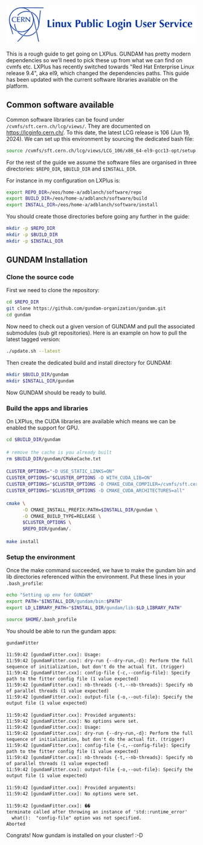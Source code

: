 ![](./images/lxplusLogo.png)


This is a rough guide to get going on LXPlus. 
GUNDAM has pretty modern dependencies so we’ll need to pick these up
from what we can find on cvmfs etc.
LXPlus has recently switched towards "Red Hat Enterprise Linux release 9.4",
aka el9, which changed the dependencies paths.
This guide has been updated with the current software libraries available
on the platform.


## Common software available

Common software libraries can be found under `/cvmfs/sft.cern.ch/lcg/views/`.
They are documented on https://lcginfo.cern.ch/. 
To this date, the latest LCG release is 106 (Jun 19, 2024).
We can set up this environment by sourcing the dedicated bash file:

```bash
source /cvmfs/sft.cern.ch/lcg/views/LCG_106/x86_64-el9-gcc13-opt/setup.sh
```

For the rest of the guide we assume the software files are organised in 
three directories: `$REPO_DIR`, `$BUILD_DIR` and `$INSTALL_DIR`.

For instance in my configuration on LXPlus is:
```bash
export REPO_DIR=/eos/home-a/adblanch/software/repo
export BUILD_DIR=/eos/home-a/adblanch/software/build
export INSTALL_DIR=/eos/home-a/adblanch/software/install
```

You should create those directories before going any further in the guide:

```bash
mkdir -p $REPO_DIR
mkdir -p $BUILD_DIR
mkdir -p $INSTALL_DIR
```


## GUNDAM Installation

### Clone the source code

First we need to clone the repository:

```bash
cd $REPO_DIR
git clone https://github.com/gundam-organization/gundam.git
cd gundam
```

Now need to check out a given version of GUNDAM and pull the associated submodules
(sub git repositories). Here is an example on how to pull the latest tagged version:

```bash
./update.sh --latest
```

Then create the dedicated build and install directory for GUNDAM:

```bash
mkdir $BUILD_DIR/gundam
mkdir $INSTALL_DIR/gundam
```

Now GUNDAM should be ready to build.


### Build the apps and libraries

On LXPlus, the CUDA libraries are available which means we can be enabled the support for
GPU.

```bash
cd $BUILD_DIR/gundam

# remove the cache is you already built
rm $BUILD_DIR/gundam/CMakeCache.txt

CLUSTER_OPTIONS="-D USE_STATIC_LINKS=ON"
CLUSTER_OPTIONS="$CLUSTER_OPTIONS -D WITH_CUDA_LIB=ON"
CLUSTER_OPTIONS="$CLUSTER_OPTIONS -D CMAKE_CUDA_COMPILER=/cvmfs/sft.cern.ch/lcg/views/LCG_106_cuda/x86_64-el9-gcc11-opt/bin/nvcc"
CLUSTER_OPTIONS="$CLUSTER_OPTIONS -D CMAKE_CUDA_ARCHITECTURES=all"

cmake \
      -D CMAKE_INSTALL_PREFIX:PATH=$INSTALL_DIR/gundam \
      -D CMAKE_BUILD_TYPE=RELEASE \
      $CLUSTER_OPTIONS \
      $REPO_DIR/gundam/.
      
make install
```


### Setup the environment

Once the make command succeeded, we have to make the gundam bin and lib directories 
referenced within the environment.
Put these lines in your `.bash_profile`:

```bash
echo "Setting up env for GUNDAM"
export PATH="$INSTALL_DIR/gundam/bin:$PATH"
export LD_LIBRARY_PATH="$INSTALL_DIR/gundam/lib:$LD_LIBRARY_PATH"
```

```bash
source $HOME/.bash_profile
```

You should be able to run the gundam apps:

```sh
gundamFitter
```


```
11:59:42 [gundamFitter.cxx]: Usage:
11:59:42 [gundamFitter.cxx]: dry-run {--dry-run,-d}: Perform the full sequence of initialization, but don't do the actual fit. (trigger)
11:59:42 [gundamFitter.cxx]: config-file {-c,--config-file}: Specify path to the fitter config file (1 value expected)
11:59:42 [gundamFitter.cxx]: nb-threads {-t,--nb-threads}: Specify nb of parallel threads (1 value expected)
11:59:42 [gundamFitter.cxx]: output-file {-o,--out-file}: Specify the output file (1 value expected)

11:59:42 [gundamFitter.cxx]: Provided arguments:
11:59:42 [gundamFitter.cxx]: No options were set.
11:59:42 [gundamFitter.cxx]: Usage:
11:59:42 [gundamFitter.cxx]: dry-run {--dry-run,-d}: Perform the full sequence of initialization, but don't do the actual fit. (trigger)
11:59:42 [gundamFitter.cxx]: config-file {-c,--config-file}: Specify path to the fitter config file (1 value expected)
11:59:42 [gundamFitter.cxx]: nb-threads {-t,--nb-threads}: Specify nb of parallel threads (1 value expected)
11:59:42 [gundamFitter.cxx]: output-file {-o,--out-file}: Specify the output file (1 value expected)

11:59:42 [gundamFitter.cxx]: Provided arguments:
11:59:42 [gundamFitter.cxx]: No options were set.

11:59:42 [gundamFitter.cxx]: ��
terminate called after throwing an instance of 'std::runtime_error'
  what():  "config-file" option was not specified.
Aborted
```

Congrats! Now gundam is installed on your cluster! :-D
